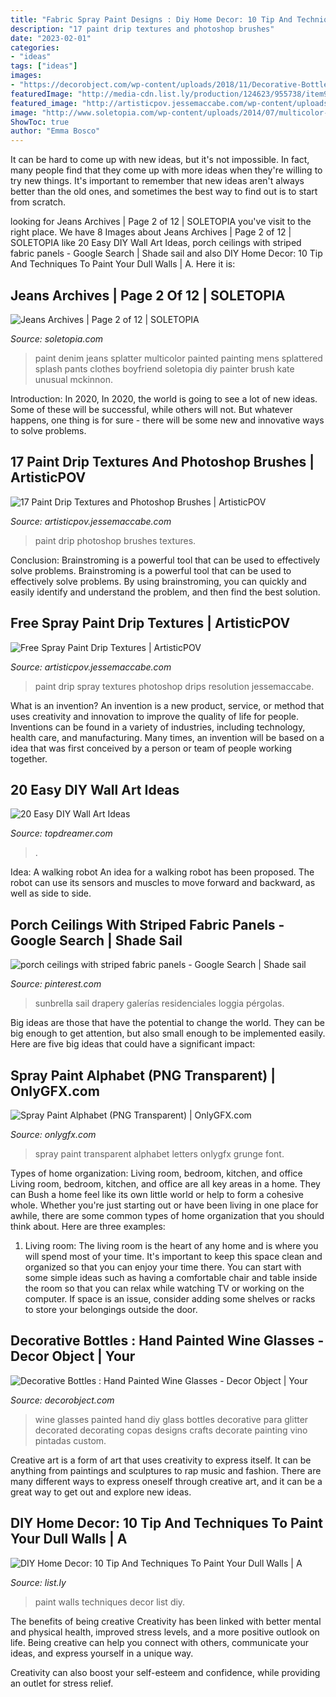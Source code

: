 ```yaml
---
title: "Fabric Spray Paint Designs : Diy Home Decor: 10 Tip And Techniques To Paint Your Dull Walls"
description: "17 paint drip textures and photoshop brushes"
date: "2023-02-01"
categories:
- "ideas"
tags: ["ideas"]
images:
- "https://decorobject.com/wp-content/uploads/2018/11/Decorative-Bottles-Hand-Painted-Wine-Glasses.jpg"
featuredImage: "http://media-cdn.list.ly/production/124623/955738/item955738_600px.jpeg?ver=5361705201"
featured_image: "http://artisticpov.jessemaccabe.com/wp-content/uploads/2018/09/SprayPaintDrips05-708x1024.jpg"
image: "http://www.soletopia.com/wp-content/uploads/2014/07/multicolor-paint-splatter-denim-white-sneakers-mens-fashion.jpg"
ShowToc: true
author: "Emma Bosco"
---
```



It can be hard to come up with new ideas, but it's not impossible. In fact, many people find that they come up with more ideas when they're willing to try new things. It's important to remember that new ideas aren't always better than the old ones, and sometimes the best way to find out is to start from scratch.

	

		
looking for Jeans Archives | Page 2 of 12 | SOLETOPIA you've visit to the right place. We have 8 Images about Jeans Archives | Page 2 of 12 | SOLETOPIA like 20 Easy DIY Wall Art Ideas, porch ceilings with striped fabric panels - Google Search | Shade sail and also DIY Home Decor: 10 Tip And Techniques To Paint Your Dull Walls | A. Here it is:
		
    
## Jeans Archives | Page 2 Of 12 | SOLETOPIA

<img loading=lazy src="http://www.soletopia.com/wp-content/uploads/2014/07/multicolor-paint-splatter-denim-white-sneakers-mens-fashion.jpg" onerror="this.onerror=null;this.src='https://tse3.mm.bing.net/th?id=OIP.SU7nweHENRRvFtgZ7tqbiwHaLH&amp;pid=15.1';" alt="Jeans Archives | Page 2 of 12 | SOLETOPIA">

_Source: soletopia.com_

>paint denim jeans splatter multicolor painted painting mens splattered splash pants clothes boyfriend soletopia diy painter brush kate unusual mckinnon. 

	

Introduction: In 2020,
In 2020, the world is going to see a lot of new ideas. Some of these will be successful, while others will not. But whatever happens, one thing is for sure - there will be some new and innovative ways to solve problems.

    
## 17 Paint Drip Textures And Photoshop Brushes | ArtisticPOV

<img loading=lazy src="http://artisticpov.jessemaccabe.com/wp-content/uploads/2018/07/PaintDrip05_Set1.jpg" onerror="this.onerror=null;this.src='https://tse2.mm.bing.net/th?id=OIP.9_TDStRZRoO9q8ksd8z1SQHaJk&amp;pid=15.1';" alt="17 Paint Drip Textures and Photoshop Brushes | ArtisticPOV">

_Source: artisticpov.jessemaccabe.com_

>paint drip photoshop brushes textures. 

	

Conclusion: Brainstroming is a powerful tool that can be used to effectively solve problems.
Brainstroming is a powerful tool that can be used to effectively solve problems. By using brainstroming, you can quickly and easily identify and understand the problem, and then find the best solution.

    
## Free Spray Paint Drip Textures | ArtisticPOV

<img loading=lazy src="http://artisticpov.jessemaccabe.com/wp-content/uploads/2018/09/SprayPaintDrips05-708x1024.jpg" onerror="this.onerror=null;this.src='https://tse1.mm.bing.net/th?id=OIP.Ht8kqio1Ny7pFfoi1YDATwHaKt&amp;pid=15.1';" alt="Free Spray Paint Drip Textures | ArtisticPOV">

_Source: artisticpov.jessemaccabe.com_

>paint drip spray textures photoshop drips resolution jessemaccabe. 

	

What is an invention?
An invention is a new product, service, or method that uses creativity and innovation to improve the quality of life for people. Inventions can be found in a variety of industries, including technology, health care, and manufacturing. Many times, an invention will be based on a idea that was first conceived by a person or team of people working together.

    
## 20 Easy DIY Wall Art Ideas

<img loading=lazy src="https://www.topdreamer.com/wp-content/uploads/2013/07/circle-tag-wall-art.jpg" onerror="this.onerror=null;this.src='https://tse1.mm.bing.net/th?id=OIP.P0WXTUoMF5iK2n8Ysvp8zQHaPM&amp;pid=15.1';" alt="20 Easy DIY Wall Art Ideas">

_Source: topdreamer.com_

>. 

	

Idea: A walking robot
An idea for a walking robot has been proposed. The robot can use its sensors and muscles to move forward and backward, as well as side to side.

    
## Porch Ceilings With Striped Fabric Panels - Google Search | Shade Sail

<img loading=lazy src="https://i.pinimg.com/736x/e6/01/51/e60151dc280bc63793b4ae80697bb5fd.jpg" onerror="this.onerror=null;this.src='https://tse3.mm.bing.net/th?id=OIP.edWVjK9n1nzYSpUZcxzjwQHaLG&amp;pid=15.1';" alt="porch ceilings with striped fabric panels - Google Search | Shade sail">

_Source: pinterest.com_

>sunbrella sail drapery galerías residenciales loggia pérgolas. 

	

Big ideas are those that have the potential to change the world. They can be big enough to get attention, but also small enough to be implemented easily. Here are five big ideas that could have a significant impact: 

    
## Spray Paint Alphabet (PNG Transparent) | OnlyGFX.com

<img loading=lazy src="https://www.onlygfx.com/wp-content/uploads/2018/10/b.png" onerror="this.onerror=null;this.src='https://tse4.mm.bing.net/th?id=OIP.YbvDDT4CIPUdpEL5riA0agHaLG&amp;pid=15.1';" alt="Spray Paint Alphabet (PNG Transparent) | OnlyGFX.com">

_Source: onlygfx.com_

>spray paint transparent alphabet letters onlygfx grunge font. 

	

Types of home organization: Living room, bedroom, kitchen, and office
Living room, bedroom, kitchen, and office are all key areas in a home. They can Bush a home feel like its own little world or help to form a cohesive whole. Whether you're just starting out or have been living in one place for awhile, there are some common types of home organization that you should think about. Here are three examples:
1. Living room: The living room is the heart of any home and is where you will spend most of your time. It's important to keep this space clean and organized so that you can enjoy your time there. You can start with some simple ideas such as having a comfortable chair and table inside the room so that you can relax while watching TV or working on the computer. If space is an issue, consider adding some shelves or racks to store your belongings outside the door.


    
## Decorative Bottles : Hand Painted Wine Glasses - Decor Object | Your

<img loading=lazy src="https://decorobject.com/wp-content/uploads/2018/11/Decorative-Bottles-Hand-Painted-Wine-Glasses.jpg" onerror="this.onerror=null;this.src='https://tse1.mm.bing.net/th?id=OIP.TyOmce0wv0LeLNfe_6ktHgHaJ6&amp;pid=15.1';" alt="Decorative Bottles : Hand Painted Wine Glasses - Decor Object | Your">

_Source: decorobject.com_

>wine glasses painted hand diy glass bottles decorative para glitter decorated decorating copas designs crafts decorate painting vino pintadas custom. 

	

Creative art is a form of art that uses creativity to express itself. It can be anything from paintings and sculptures to rap music and fashion. There are many different ways to express oneself through creative art, and it can be a great way to get out and explore new ideas.

    
## DIY Home Decor: 10 Tip And Techniques To Paint Your Dull Walls | A

<img loading=lazy src="http://media-cdn.list.ly/production/124623/955738/item955738_600px.jpeg?ver=5361705201" onerror="this.onerror=null;this.src='https://tse1.mm.bing.net/th?id=OIP.nUs8nvWXQLOUKjrxkdLfMwHaLH&amp;pid=15.1';" alt="DIY Home Decor: 10 Tip And Techniques To Paint Your Dull Walls | A">

_Source: list.ly_

>paint walls techniques decor list diy. 

	

The benefits of being creative
Creativity has been linked with better mental and physical health, improved stress levels, and a more positive outlook on life.
Being creative can help you connect with others, communicate your ideas, and express yourself in a unique way.

Creativity can also boost your self-esteem and confidence, while providing an outlet for stress relief.

